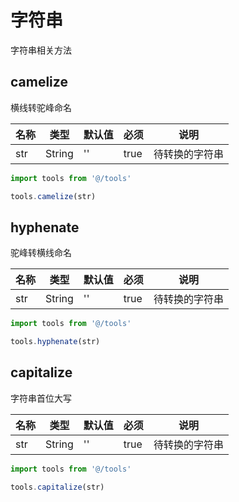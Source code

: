 # 字符串
字符串相关方法

## camelize
横线转驼峰命名

名称|类型|默认值|必须|说明
---|---|---|---|---
str|String|''|true|待转换的字符串

```javascript
import tools from '@/tools'

tools.camelize(str)
```

## hyphenate
驼峰转横线命名

名称|类型|默认值|必须|说明
---|---|---|---|---
str|String|''|true|待转换的字符串

```javascript
import tools from '@/tools'

tools.hyphenate(str)
```

## capitalize
字符串首位大写

名称|类型|默认值|必须|说明
---|---|---|---|---
str|String|''|true|待转换的字符串

```javascript
import tools from '@/tools'

tools.capitalize(str)
```